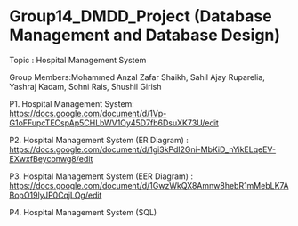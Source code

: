 # Group14_DMDD_Project (Database Management and Database Design)
Topic : Hospital Management System

Group Members:Mohammed Anzal Zafar Shaikh, Sahil Ajay Ruparelia, Yashraj Kadam, Sohni Rais, Shushil Girish

P1. Hospital Management System: https://docs.google.com/document/d/1Vp-G1oFFupcTECspAp5CHLbWV1Oy45D7fb6DsuXK73U/edit 

P2. Hospital Management System (ER Diagram) : https://docs.google.com/document/d/1gi3kPdl2Gni-MbKiD_nYikELqeEV-EXwxfBeyconwg8/edit

P3. Hospital Management System (EER Diagram) : https://docs.google.com/document/d/1GwzWkQX8Amnw8hebR1mMebLK7ABopO19lyJP0CqjLOg/edit

P4. Hospital Management System (SQL)


